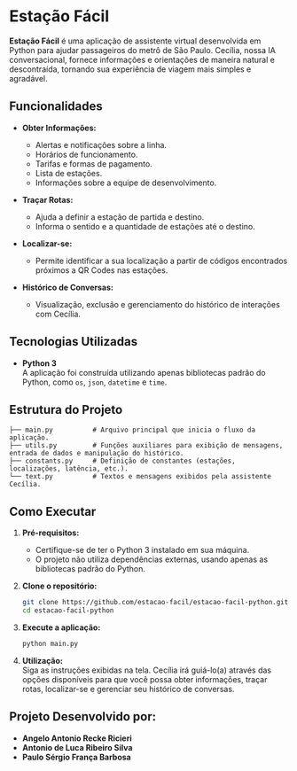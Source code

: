 # Estação Fácil

**Estação Fácil** é uma aplicação de assistente virtual desenvolvida em Python para ajudar passageiros do metrô de São Paulo. Cecília, nossa IA conversacional, fornece informações e orientações de maneira natural e descontraída, tornando sua experiência de viagem mais simples e agradável.

## Funcionalidades

- **Obter Informações:**

  - Alertas e notificações sobre a linha.
  - Horários de funcionamento.
  - Tarifas e formas de pagamento.
  - Lista de estações.
  - Informações sobre a equipe de desenvolvimento.

- **Traçar Rotas:**

  - Ajuda a definir a estação de partida e destino.
  - Informa o sentido e a quantidade de estações até o destino.

- **Localizar-se:**

  - Permite identificar a sua localização a partir de códigos encontrados próximos a QR Codes nas estações.

- **Histórico de Conversas:**
  - Visualização, exclusão e gerenciamento do histórico de interações com Cecília.

## Tecnologias Utilizadas

- **Python 3**  
  A aplicação foi construída utilizando apenas bibliotecas padrão do Python, como `os`, `json`, `datetime` e `time`.

## Estrutura do Projeto

```
├── main.py          # Arquivo principal que inicia o fluxo da aplicação.
├── utils.py         # Funções auxiliares para exibição de mensagens, entrada de dados e manipulação do histórico.
├── constants.py     # Definição de constantes (estações, localizações, latência, etc.).
└── text.py          # Textos e mensagens exibidos pela assistente Cecília.
```

## Como Executar

1. **Pré-requisitos:**

   - Certifique-se de ter o Python 3 instalado em sua máquina.
   - O projeto não utiliza dependências externas, usando apenas as bibliotecas padrão do Python.

2. **Clone o repositório:**

   ```bash
   git clone https://github.com/estacao-facil/estacao-facil-python.git
   cd estacao-facil-python
   ```

3. **Execute a aplicação:**

   ```bash
   python main.py
   ```

4. **Utilização:**  
   Siga as instruções exibidas na tela. Cecília irá guiá-lo(a) através das opções disponíveis para que você possa obter informações, traçar rotas, localizar-se e gerenciar seu histórico de conversas.

## Projeto Desenvolvido por:

- **Angelo Antonio Recke Ricieri**
- **Antonio de Luca Ribeiro Silva**
- **Paulo Sérgio França Barbosa**
